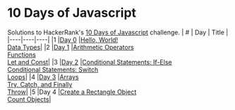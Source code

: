 # 10 Days of Javascript
Solutions to HackerRank's [10 Days of Javascript](https://www.hackerrank.com/domains/tutorials/10-days-of-javascript) challenge.
|  #  | Day   |  Title  |
|----|----|----|
|1  |[Day 0](https://github.com/tanjina-3ni/HackerRank-Solutions/tree/main/10%20Days%20of%20Javascript/Day%200)  |[Hello, World!](https://github.com/tanjina-3ni/HackerRank-Solutions/blob/main/10%20Days%20of%20Javascript/Day%200/Hello%2C%20World!.js) <br>[Data Types](https://github.com/tanjina-3ni/HackerRank-Solutions/blob/main/10%20Days%20of%20Javascript/Day%200/Data%20Types.js)|
|2  |[Day 1](https://github.com/tanjina-3ni/HackerRank-Solutions/tree/main/10%20Days%20of%20Javascript/Day%201)  |[Arithmetic Operators](https://github.com/tanjina-3ni/HackerRank-Solutions/blob/main/10%20Days%20of%20Javascript/Day%201/Arithmetic%20Operators.js)<br>[Functions](https://github.com/tanjina-3ni/HackerRank-Solutions/blob/main/10%20Days%20of%20Javascript/Day%201/Functions.js)<br>[Let and Const](https://github.com/tanjina-3ni/HackerRank-Solutions/blob/main/10%20Days%20of%20Javascript/Day%201/Let%20and%20Const.js)|
|3  |[Day 2](https://github.com/tanjina-3ni/HackerRank-Solutions/tree/main/10%20Days%20of%20Javascript/Day%202)  |[Conditional Statements: If-Else](https://github.com/tanjina-3ni/HackerRank-Solutions/blob/main/10%20Days%20of%20Javascript/Day%202/Conditional%20Statements%20If-Else.js)<br>[Conditional Statements: Switch](https://github.com/tanjina-3ni/HackerRank-Solutions/blob/main/10%20Days%20of%20Javascript/Day%202/Conditional%20Statements%20Switch.js)<br>[Loops](https://github.com/tanjina-3ni/HackerRank-Solutions/blob/main/10%20Days%20of%20Javascript/Day%202/Loops.js)|
|4  |[Day 3](https://github.com/tanjina-3ni/HackerRank-Solutions/tree/main/10%20Days%20of%20Javascript/Day%203)  |[Arrays](https://github.com/tanjina-3ni/HackerRank-Solutions/blob/main/10%20Days%20of%20Javascript/Day%203/Arrays.js)<br>[Try, Catch, and Finally](https://github.com/tanjina-3ni/HackerRank-Solutions/blob/main/10%20Days%20of%20Javascript/Day%203/Try%2C%20Catch%2C%20and%20Finally.js)<br>[Throw](https://github.com/tanjina-3ni/HackerRank-Solutions/blob/main/10%20Days%20of%20Javascript/Day%203/Throw.js)|
|5  |Day 4 |[Create a Rectangle Object]()<br>[Count Objects]()|
